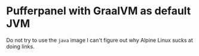 # Pufferpanel with GraalVM as default JVM

Do not try to use the `java` image 
I can't figure out why Alpine Linux sucks at doing links.
